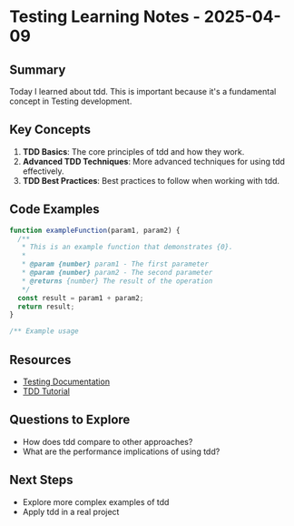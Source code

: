 # Testing Learning Notes - 2025-04-09

## Summary

Today I learned about tdd. This is important because it's a fundamental concept in Testing development.

## Key Concepts

1. **TDD Basics**: The core principles of tdd and how they work.
2. **Advanced TDD Techniques**: More advanced techniques for using tdd effectively.
3. **TDD Best Practices**: Best practices to follow when working with tdd.

## Code Examples

```javascript
function exampleFunction(param1, param2) {
  /**
   * This is an example function that demonstrates {0}.
   *
   * @param {number} param1 - The first parameter
   * @param {number} param2 - The second parameter
   * @returns {number} The result of the operation
   */
  const result = param1 + param2;
  return result;
}

/** Example usage

```

## Resources

- [Testing Documentation](https://example.com/testing-docs)
- [TDD Tutorial](https://example.com/testing/tdd)

## Questions to Explore

- How does tdd compare to other approaches?
- What are the performance implications of using tdd?

## Next Steps

- Explore more complex examples of tdd
- Apply tdd in a real project
